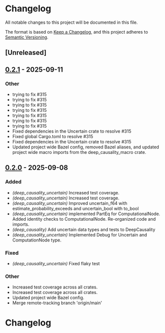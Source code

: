 # Changelog

All notable changes to this project will be documented in this file.

The format is based on [Keep a Changelog](https://keepachangelog.com/en/1.0.0/),
and this project adheres to [Semantic Versioning](https://semver.org/spec/v2.0.0.html).

## [Unreleased]

## [0.2.1](https://github.com/marvin-hansen/deep_causality/compare/deep_causality_uncertain-v0.2.0...deep_causality_uncertain-v0.2.1) - 2025-09-11

### Other

- trying to fix #315
- trying to fix #315
- trying to fix #315
- trying to fix #315
- trying to fix #315
- trying to fix #315
- trying to fix #315
- Fixed dependencies in the Uncertain crate to resolve #315
- Fixed global Cargo.toml to resolve #315
- Fixed dependencies in the Uncertain crate to resolve #315
- Updated project wide Bazel config, removed Bazel aliases, and updated project wide macro imports from the deep_causality_macro crate.

## [0.2.0](https://github.com/deepcausality-rs/deep_causality/compare/deep_causality_uncertain-v0.1.0...deep_causality_uncertain-v0.2.0) - 2025-09-08

### Added

- *(deep_causality_uncertain)* Increased test coverage.
- *(deep_causality_uncertain)* Increased test coverage.
- *(deep_causality_uncertain)* Improved uncertain_f64 with estimate_probability_exceeds and uncertain_bool with to_bool
- *(deep_causality_uncertain)* implemented PartEq for ComputationalNode. Added identity checks to ComputationalNode. Re-organized code and imports.
- *(deep_causality)* Add uncertain data types and tests to DeepCausality
- *(deep_causality_uncertain)* Implemented Debug for Uncertain and ComputationNode type.

### Fixed

- *(deep_causality_uncertain)* Fixed flaky test

### Other

- Increased test coverage across all crates.
- Increased test coverage across all crates.
- Updated project wide Bazel config.
- Merge remote-tracking branch 'origin/main'
# Changelog
